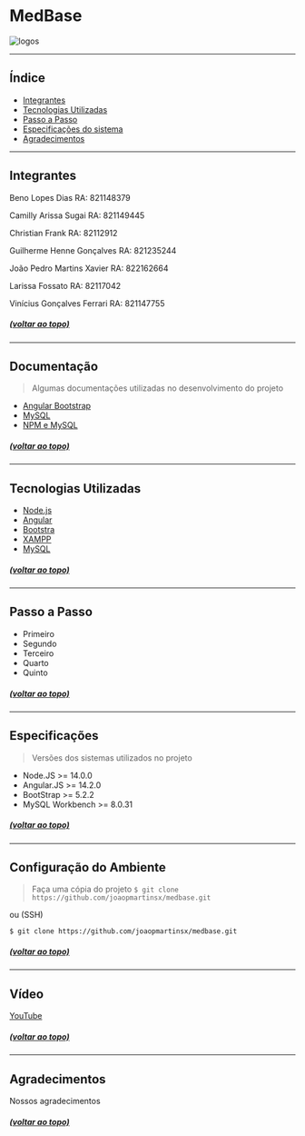 # MedBase

![logos](https://user-images.githubusercontent.com/111136643/201095387-b4ec146b-7c59-4a37-a89d-854fb06190e2.jpeg)

---
  
## Índice

* [Integrantes](#integrantes)
* [Tecnologias Utilizadas](#tecnologias-utilizadas)
* [Passo a Passo](#passo-a-passo)
* [Especificações do sistema](#especificações)
* [Agradecimentos](#agradecimentos)
  
---  

## Integrantes

Beno Lopes Dias RA: 821148379

Camilly Arissa Sugai  RA: 821149445

Christian Frank RA: 82112912

Guilherme Henne Gonçalves RA: 821235244

João Pedro Martins Xavier RA: 822162664
  
Larissa Fossato RA: 82117042

Vinícius Gonçalves Ferrari  RA: 821147755
  
##### [(voltar ao topo)](#medbase)
---

## Documentação
  
>Algumas documentações utilizadas no desenvolvimento do projeto
  
* [Angular Bootstrap](https://ng-bootstrap.github.io/#/getting-started)
* [MySQL](https://dev.mysql.com/doc/)
* [NPM e MySQL](https://www.npmjs.com/package/mysql)

##### [(voltar ao topo)](#medbase)
---
  
## Tecnologias Utilizadas

- [Node.js](https://nodejs.org/en/)
- [Angular](https://angular.io/)
- [Bootstra](https://getbootstrap.com/)
- [XAMPP](https://www.apachefriends.org/pt_br/index.html)
- [MySQL](https://dev.mysql.com/downloads/workbench/)
  
##### [(voltar ao topo)](#medbase)
---

## Passo a Passo

* Primeiro
* Segundo
* Terceiro
* Quarto
* Quinto

##### [(voltar ao topo)](#medbase)
---
  
## Especificações
  
> Versões dos sistemas utilizados no projeto
* Node.JS >= 14.0.0
* Angular.JS >= 14.2.0
* BootStrap >= 5.2.2
* MySQL Workbench >= 8.0.31

##### [(voltar ao topo)](#medbase)
---

## Configuração do Ambiente

> Faça uma cópia do projeto
`$ git clone https://github.com/joaopmartinsx/medbase.git`

ou (SSH)

`$ git clone https://github.com/joaopmartinsx/medbase.git`

##### [(voltar ao topo)](#medbase)
---

## Vídeo
  
[YouTube]()

##### [(voltar ao topo)](#medbase)
---
 
## Agradecimentos
  
Nossos agradecimentos

##### [(voltar ao topo)](#medbase)
